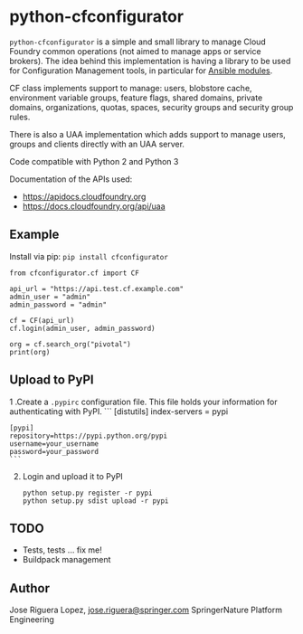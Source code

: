 # python-cfconfigurator

`python-cfconfigurator` is a simple and small library to manage Cloud Foundry
common operations (not aimed to manage apps or service brokers). The idea
behind this implementation is having a library to be used for Configuration
Management tools, in particular for
[Ansible modules](https://github.com/SpringerPE/ansible-modules-cloudfoundry).

CF class implements support to manage: users, blobstore cache, environment
variable groups, feature flags, shared domains, private domains, organizations,
quotas, spaces, security groups and security group rules.

There is also a UAA implementation which adds support to manage users,
groups and clients directly with an UAA server.

Code compatible with Python 2 and Python 3

Documentation of the APIs used:

* https://apidocs.cloudfoundry.org
* https://docs.cloudfoundry.org/api/uaa


## Example

Install via pip: `pip install cfconfigurator`

```
from cfconfigurator.cf import CF

api_url = "https://api.test.cf.example.com"
admin_user = "admin"
admin_password = "admin"

cf = CF(api_url)
cf.login(admin_user, admin_password)

org = cf.search_org("pivotal")
print(org)
```

## Upload to PyPI

1 .Create a `.pypirc` configuration file. This file holds your information for authenticating with PyPI.
    ```
    [distutils]
    index-servers = pypi
   
    [pypi]
    repository=https://pypi.python.org/pypi
    username=your_username
    password=your_password
    ```

2. Login and upload it to PyPI
    ```
    python setup.py register -r pypi
    python setup.py sdist upload -r pypi
    ```


## TODO

* Tests, tests ... fix me!
* Buildpack management


## Author

Jose Riguera Lopez, jose.riguera@springer.com
SpringerNature Platform Engineering
